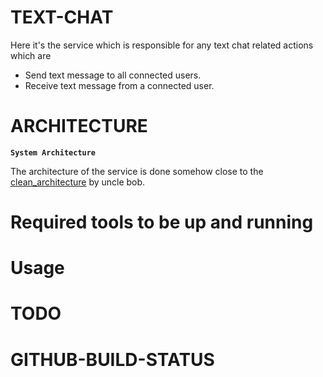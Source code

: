 # TEXT-CHAT
Here it's the service which is responsible for any text chat related actions which are
- Send text message to all connected users.
- Receive text message from a connected user.

# ARCHITECTURE
**`System Architecture`**

The architecture of the service is done somehow close to the [clean_architecture](https://blog.cleancoder.com/uncle-bob/2012/08/13/the-clean-architecture.html) by uncle bob.

# Required tools to be up and running


# Usage

# TODO

# GITHUB-BUILD-STATUS

